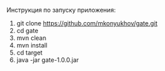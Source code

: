 Инструкция по запуску приложения:

1. git clone https://github.com/mkonyukhov/gate.git
2. cd gate
3. mvn clean
4. mvn install
5. cd target
6. java -jar gate-1.0.0.jar